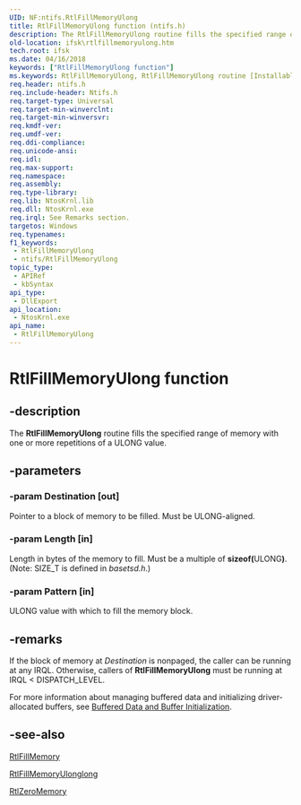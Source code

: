 ```yaml
---
UID: NF:ntifs.RtlFillMemoryUlong
title: RtlFillMemoryUlong function (ntifs.h)
description: The RtlFillMemoryUlong routine fills the specified range of memory with one or more repetitions of a ULONG value.
old-location: ifsk\rtlfillmemoryulong.htm
tech.root: ifsk
ms.date: 04/16/2018
keywords: ["RtlFillMemoryUlong function"]
ms.keywords: RtlFillMemoryUlong, RtlFillMemoryUlong routine [Installable File System Drivers], ifsk.rtlfillmemoryulong, ntifs/RtlFillMemoryUlong, rtlref_11aa35b5-f5b5-459c-9996-e7dcb7741dd8.xml
req.header: ntifs.h
req.include-header: Ntifs.h
req.target-type: Universal
req.target-min-winverclnt: 
req.target-min-winversvr: 
req.kmdf-ver: 
req.umdf-ver: 
req.ddi-compliance: 
req.unicode-ansi: 
req.idl: 
req.max-support: 
req.namespace: 
req.assembly: 
req.type-library: 
req.lib: NtosKrnl.lib
req.dll: NtosKrnl.exe
req.irql: See Remarks section.
targetos: Windows
req.typenames: 
f1_keywords:
 - RtlFillMemoryUlong
 - ntifs/RtlFillMemoryUlong
topic_type:
 - APIRef
 - kbSyntax
api_type:
 - DllExport
api_location:
 - NtosKrnl.exe
api_name:
 - RtlFillMemoryUlong
---
```


# RtlFillMemoryUlong function


## -description

The <b>RtlFillMemoryUlong</b> routine fills the specified range of memory with one or more repetitions of a ULONG value.

## -parameters

### -param Destination [out]


Pointer to a block of memory to be filled. Must be ULONG-aligned.

### -param Length [in]


Length in bytes of the memory to fill. Must be a multiple of <b>sizeof(</b>ULONG<b>)</b>. (Note: SIZE_T is defined in <i>basetsd.h</i>.)

### -param Pattern [in]


ULONG value with which to fill the memory block.

## -remarks

If the block of memory at <i>Destination</i> is nonpaged, the caller can be running at any IRQL. Otherwise, callers of <b>RtlFillMemoryUlong</b> must be running at IRQL < DISPATCH_LEVEL. 

For more information about managing buffered data and initializing driver-allocated buffers, see <a href="/windows-hardware/drivers/ddi/_kernel/#buffered-data-and-buffer-initialization">Buffered Data and Buffer Initialization</a>.

## -see-also

<a href="/windows-hardware/drivers/ddi/wdm/nf-wdm-rtlfillmemory">RtlFillMemory</a>



<a href="/windows-hardware/drivers/ddi/ntifs/nf-ntifs-rtlfillmemoryulonglong">RtlFillMemoryUlonglong</a>



<a href="/windows-hardware/drivers/ddi/wdm/nf-wdm-rtlzeromemory">RtlZeroMemory</a>
